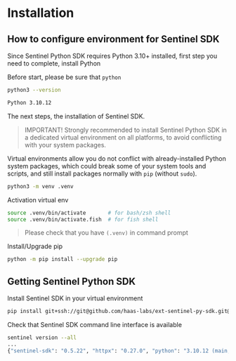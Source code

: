 # Installation

## How to configure environment for Sentinel SDK

Since Sentinel Python SDK requires Python 3.10+ installed, first step you need to complete, install Python

Before start, please be sure that `python`
```sh
python3 --version

Python 3.10.12
```
The next steps, the installation of Sentinel SDK.

> IMPORTANT! Strongly recommended to install Sentinel Python SDK in a dedicated virtual environment on all platforms, to avoid conflicting with your system packages.

Virtual environments allow you do not conflict with already-installed Python system packages, which could break some of your system tools and scripts, and still install packages normally with `pip` (without `sudo`).

```sh
python3 -m venv .venv
```

Activation virtual env

```sh
source .venv/bin/activate       # for bash/zsh shell
source .venv/bin/activate.fish  # for fish shell
```
> Please check that you have `(.venv)` in command prompt

Install/Upgrade pip

```sh
python -m pip install --upgrade pip
```

## Getting Sentinel Python SDK

Install Sentinel SDK in your virtual environment

```sh
pip install git+ssh://git@github.com/haas-labs/ext-sentinel-py-sdk.git@v0.5.22
```
Check that Sentinel SDK command line interface is available

```sh
sentinel version --all
...
{"sentinel-sdk": "0.5.22", "httpx": "0.27.0", "python": "3.10.12 (main, Nov 20 2023, 15:14:05) [GCC 11.4.0]", "platform": "Linux-6.5.0-41-generic-x86_64-with-glibc2.35", "jinja2": "3.1.4", "async_lru": "2.0.4", "aiokafka": "0.10.0", "pydantic": "2.7.4", "web3": "6.19.0", "websockets": "12.0"}
```

